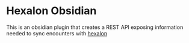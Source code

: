 # Hexalon Obsidian

This is an obsidian plugin that creates a REST API exposing information needed to sync encounters with [hexalon](https://github.com/tmayoff/hexalon)
